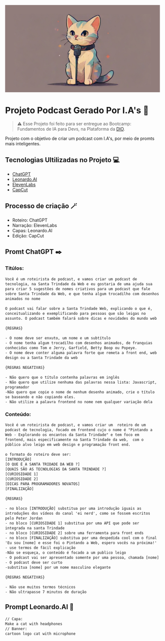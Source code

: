 <div align="center">
  <img src="/Assets/Banner.png" alt="Banner" title="Banner">
</div>

# Projeto Podcast Gerado Por I.A's 🤖
> ⚠️ Esse Projeto foi feito para ser entregue ao Bootcamp: Fundamentos de IA para Devs, na Plataforma da [DIO](https://www.dio.me/).

Projeto com o objetivo de criar um podcast com I.A's, por meio de promts mais inteligentes.
## Tecnologias Ultilizadas no Projeto 💻
- [ChatGPT](https://chat.openai.com/)
- [Leonardo.AI](https://leonardo.ai/)
- [ElevenLabs](https://elevenlabs.io/)
- [CapCut](https://www.capcut.com/pt-br/)

## Processo de criação 🪄
- Roteiro: ChatGPT
- Narração: ElevenLabs
- Capas: Leonardo.AI
- Edição: CapCut

## Promt ChatGPT ✒️

### Titúlos:
```
Você é um roteirista de podcast, e vamos criar um podcast de tecnologia, na Santa Trindade da Web e eu gostaria de uma ajuda sua para criar 5 sugestões de nomes criativos para um podcast que fale sobre Santa Trindade da Web, e que tenha algum trocadilho com desenhos animados no nome

O podcast vai falar sobre a Santa Trindade Web, explicando o que é, conceitualizando e exemplificando para pessoas que são leigas no assunto. O podcast também falará sobre dicas e novidades do mundo web

{REGRAS}

- O nome deve ser enxuto, um nome e um subtítulo
- O nome tenha algum trocadilho com desenhos animados, de franquias conhecidas como Tom e Jerry, Garfield, Betty Boop ou Popeye.
- O nome deve conter alguma palavra forte que remeta a front end, web design ou a Santa Trindade da web

{REGRAS NEGATIVAS}

- Não quero que o título contenha palavras em inglês
- Não quero que utilize nenhuma das palavras nessa lista: Javascript, programador
-Não quero que copie o nome de nenhum desenho animado, crie o título se baseando e não copiando eles.
- Não utilize a palavra frontend no nome nem qualquer variação dela
```
### Conteúdo: 
``` 
Você é um roteirista de podcast, e vamos criar um  roteiro de um podcast de tecnologia, focado em frontend cujo o nome é "Pintando a Web - Explorando os encantos da Santa Trindade" e tem foco em frontend, mais especificamente na Santa Trindade da web,  com o público alvo leigo em web design e programação front end.

o formato do roteiro deve ser:
[INTRODUÇÃO]
[O QUE É A SANTA TRIDADE DA WEB ?]
[QUAIS SÃO AS TECNOLOGIAS DA SANTA TRINDADE ?]
[CURIOSIDADE 1]
[CURIOSIDADE 2]
[DICAS PARA PROGRAMADORES NOVATOS]
[FINALIZAÇÃO]

{REGRAS}

- no bloco [INTRODUÇÃO] substitua por uma introdução iguais as introduções dos vídeos do canal 'ei nerd', como se fossem escritos pelo Peter Jordan
- no bloco [CURIOSIDADE 1] substitua por uma API que pode ser integrada na santa Trindade
- no bloco [CURIOSIDADE 2] sobre uma ferramenta para front ends
- no bloco [FINALIZAÇÃO] substitua por uma despedida cool com o final 'Eu sou [nome] e esse foi o Pintando a Web, espero vocês na próxima!'
- use termos de fácil explicação
-Não se esqueça, o conteúdo é focado a um publico leigo
- O podcast vai ser apresentado somente por uma pessoa, chamada [nome]
- O podcast deve ser curto
-substitua [nome] por um nome masculino elegante

{REGRAS NEGATIVAS}

- Não use muitos termos técnicos
- Não ultrapasse 7 minutos de duração
```

## Prompt Leonardo.AI 🎨
``` 
// Capa:
Make a cat with headphones
// Banner:
cartoon logo cat with microphone
```